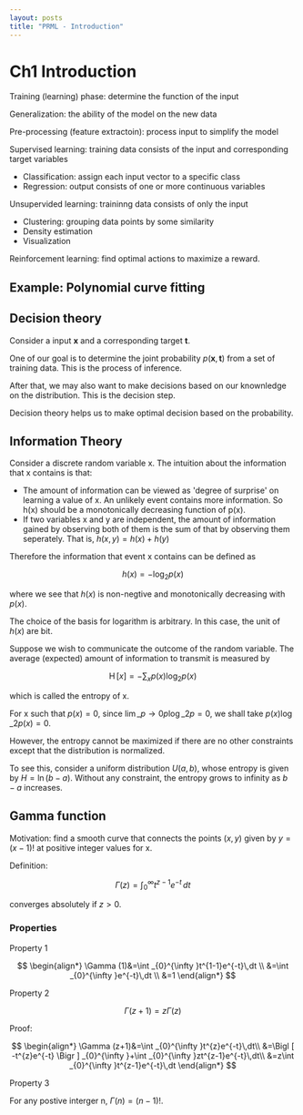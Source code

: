 ```yaml
---
layout: posts
title: "PRML - Introduction"
---
```

# Ch1 Introduction

Training (learning) phase: determine the function of the input

Generalization: the ability of the model on the new data

Pre-processing (feature extractoin): process input to simplify the model

Supervised learning: training data consists of the input and corresponding target variables

- Classification: assign each input vector to a specific class
- Regression: output consists of one or more continuous variables

Unsupervided learning: traininng data consists of only the input

- Clustering: grouping data points by some similarity
- Density estimation
- Visualization

Reinforcement learning: find optimal actions to maximize a reward.

## Example: Polynomial curve fitting

## Decision theory

Consider a input $\mathbf{x}$ and a corresponding target $\mathbf{t}$.

One of our goal is to determine the joint probability $p(\mathbf{x}, \mathbf{t})$ from a set of training data.
This is the process of inference.

After that, we may also want to make decisions based on our knownledge on the distribution. This is the decision step.

Decision theory helps us to make optimal decision based on the probability.




## Information Theory

Consider a discrete random variable x. The intuition about the information that x contains is that: 

- The amount of information can be viewed as 'degree of surprise' on learning a value of x. 
An unlikely event contains more information. So h(x) should be a monotonically decreasing function of p(x).
- If two variables x and y are independent, the amount of information gained by observing both of them is the sum of that by observing them seperately. That is, $h(x,y)=h(x)+h(y)$

Therefore the information that event x contains can be defined as

$$
h(x) = - \log_2 p(x)
$$

where we see that $h(x)$ is non-negtive and monotonically decreasing with $p(x)$. 

The choice of the basis for logarithm is arbitrary. In this case, the unit of $h(x)$ are bit.

Suppose we wish to communicate the outcome of the random variable. The average (expected) amount of information to transmit is measured by

$$
\operatorname{H}[x] = -\sum_x p(x) \log_2 p(x)
$$

which is called the entropy of x.

For x such that $p(x)=0$, since $\lim\_{p \rightarrow 0} p \log\_2 p = 0$, we shall take $p(x) \log\_2 p(x) = 0$.

However, the entropy cannot be maximized if there are no other constraints except that the distribution is normalized. 

To see this, consider a uniform distribution $U(a, b)$, whose entropy is given by $H = \ln (b-a)$. Without any constraint, the entropy grows to infinity as $b-a$ increases.


## Gamma function

Motivation: find a smooth curve that connects the points $(x, y)$ given by $y=(x-1)!$ at positive integer values for x.

Definition:

$$
\Gamma (z)=\int _{0}^{\infty }t^{z-1}e^{-t}\,dt
$$

converges absolutely if $z > 0$.

### Properties

Property 1

$$
\begin{align*}
\Gamma (1)&=\int _{0}^{\infty }t^{1-1}e^{-t}\,dt
\\
&=\int _{0}^{\infty }e^{-t}\,dt
\\
&=1
\end{align*}
$$

Property 2

$$
\Gamma (z+1)=z\Gamma (z)
$$

Proof:

$$
\begin{align*}
\Gamma (z+1)&=\int _{0}^{\infty }t^{z}e^{-t}\,dt\\
&=\Bigl [ -t^{z}e^{-t} \Bigr ] _{0}^{\infty }+\int _{0}^{\infty }zt^{z-1}e^{-t}\,dt\\
&=z\int _{0}^{\infty }t^{z-1}e^{-t}\,dt
\end{align*}
$$

Property 3

For any postive interger n, $\Gamma (n) = (n-1)!$.